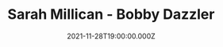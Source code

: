 ---
title: "Sarah Millican - Bobby Dazzler"
venue: "Portsmouth Guildhall"
date: 2021-11-28T19:00:00.000Z
permalink: /almanac/events/2021-11-28-sarah-millican/index.html
poster: https://cdn.rknight.me/almanac/live/sarah-millican-bobby-dazzler.jpg
lat: 50.796310
long: -1.093110
---